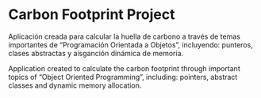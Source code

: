 # Carbon Footprint Project
Aplicación creada para calcular la huella de carbono a través de temas importantes de “Programación Orientada a Objetos”, incluyendo: punteros, clases abstractas y aisganción dinámica de memoria.

Application created to calculate the carbon footprint through important topics of “Object Oriented Programming”, including: pointers, abstract classes and dynamic memory allocation.
